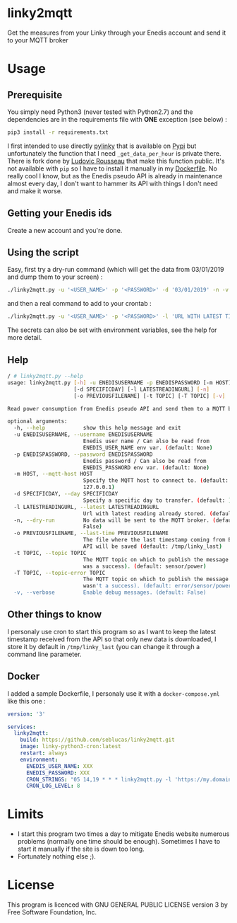 # linky2mqtt

Get the measures from your Linky through your Enedis account and send it to your MQTT broker 

# Usage

## Prerequisite

You simply need Python3 (never tested with Python2.7) and the dependencies are in the requirements file with __ONE__ exception (see below)  :

```bash
pip3 install -r requirements.txt
```

I first intended to use directly [pylinky](https://github.com/Pirionfr/pyLinky) that is available on [Pypi](https://pypi.org/) but unfortunately the function that I need `_get_data_per_hour` is private there. There is fork done by [Ludovic Rousseau](https://github.com/LudovicRousseau/pyLinky) that make this function public. It's not available with `pip` so I have to install it manually in my [Dockerfile](./Dockerfile). No really cool I know, but as the Enedis pseudo API is already in maintenance almost every day, I don't want to hammer its API with things I don't need and make it worse. 

## Getting your Enedis ids

Create a new account and you're done.

## Using the script

Easy, first try a dry-run command (which will get the data from 03/01/2019 and dump them to your screen) :

```bash
./linky2mqtt.py -u '<USER_NAME>' -p '<PASSWORD>' -d '03/01/2019' -n -v
```

and then a real command to add to your crontab :

```bash
./linky2mqtt.py -u '<USER_NAME>' -p '<PASSWORD>' -l 'URL WITH LATEST TIMESTAMP RECEIVED' -v
```

The secrets can also be set with environment variables, see the help for more detail.

## Help

```bash
/ # linky2mqtt.py --help
usage: linky2mqtt.py [-h] -u ENEDISUSERNAME -p ENEDISPASSWORD [-m HOST]
                     [-d SPECIFICDAY] [-l LATESTREADINGURL] [-n]
                     [-o PREVIOUSFILENAME] [-t TOPIC] [-T TOPIC] [-v]

Read power consumption from Enedis pseudo API and send them to a MQTT broker.

optional arguments:
  -h, --help            show this help message and exit
  -u ENEDISUSERNAME, --username ENEDISUSERNAME
                        Enedis user name / Can also be read from
                        ENEDIS_USER_NAME env var. (default: None)
  -p ENEDISPASSWORD, --password ENEDISPASSWORD
                        Enedis password / Can also be read from
                        ENEDIS_PASSWORD env var. (default: None)
  -m HOST, --mqtt-host HOST
                        Specify the MQTT host to connect to. (default:
                        127.0.0.1)
  -d SPECIFICDAY, --day SPECIFICDAY
                        Specify a specific day to transfer. (default: )
  -l LATESTREADINGURL, --latest LATESTREADINGURL
                        Url with latest reading already stored. (default: )
  -n, --dry-run         No data will be sent to the MQTT broker. (default:
                        False)
  -o PREVIOUSFILENAME, --last-time PREVIOUSFILENAME
                        The file where the last timestamp coming from Enedis
                        API will be saved (default: /tmp/linky_last)
  -t TOPIC, --topic TOPIC
                        The MQTT topic on which to publish the message (if it
                        was a success). (default: sensor/power)
  -T TOPIC, --topic-error TOPIC
                        The MQTT topic on which to publish the message (if it
                        wasn't a success). (default: error/sensor/power)
  -v, --verbose         Enable debug messages. (default: False)

```

## Other things to know

I personaly use cron to start this program so as I want to keep the latest timestamp received from the API so that only new data is downloaded, I store it by default in `/tmp/linky_last` (you can change it through a command line parameter.

## Docker

I added a sample Dockerfile, I personaly use it with a `docker-compose.yml` like this one :

```yml
version: '3'

services:
  linky2mqtt:
    build: https://github.com/seblucas/linky2mqtt.git
    image: linky-python3-cron:latest
    restart: always
    environment:
      ENEDIS_USER_NAME: XXX
      ENEDIS_PASSWORD: XXX
      CRON_STRINGS: "05 14,19 * * * linky2mqtt.py -l 'https://my.domain.com/getLastDate?q=linky' -m mosquitto -t sensor/linky"
      CRON_LOG_LEVEL: 8
```


# Limits

 * I start this program two times a day to mitigate Enedis website numerous problems (normally one time should be enough). Sometimes I have to start it manually if the site is down too long.
 * Fortunately nothing else ;).

# License

This program is licenced with GNU GENERAL PUBLIC LICENSE version 3 by Free Software Foundation, Inc.
